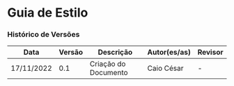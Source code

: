 # Guia de Estilo

### Histórico de Versões

**Data** | **Versão** | **Descrição** | **Autor(es/as)** | **Revisor**
--- | --- | --- | --- | ---
17/11/2022 | 0.1 | Criação do Documento | Caio César | -
